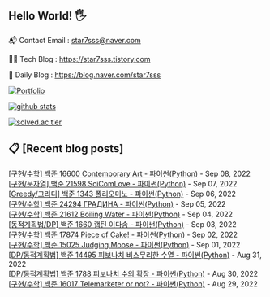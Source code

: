## Hello World! 🖐

📬 Contact Email : star7sss@naver.com

👨‍💻 Tech Blog : https://star7sss.tistory.com

🤪 Daily Blog : https://blog.naver.com/star7sss

[![Portfolio](https://img.shields.io/badge/Portfolio-%23000000.svg?style=for-the-badge&logo=firefox&logoColor=#FF7139)](https://fern-way-13f.notion.site/Jang-Thang-3b7b327981a2456c8ee5952eadb848b9)

[![github stats](https://github-readme-stats.vercel.app/api?username=jangThang&show_icons=true&hide_border=False)](https://star7sss.tistory.com)

[![solved.ac tier](http://mazassumnida.wtf/api/v2/generate_badge?boj=star7sss)](https://solved.ac/star7sss)

## 📋 [Recent blog posts]
[[구현/수학] 백준 16600 Contemporary Art - 파이썬(Python)](https://star7sss.tistory.com/492) - Sep 08, 2022<br>
[[구현/문자열] 백준 21598 SciComLove - 파이썬(Python)](https://star7sss.tistory.com/491) - Sep 07, 2022<br>
[[Greedy/그리디] 백준 1343 폴리오미노 - 파이썬(Python)](https://star7sss.tistory.com/556) - Sep 06, 2022<br>
[[구현/수학] 백준 24294 ГРАДИНА - 파이썬(Python)](https://star7sss.tistory.com/490) - Sep 05, 2022<br>
[[구현/수학] 백준 21612 Boiling Water - 파이썬(Python)](https://star7sss.tistory.com/489) - Sep 04, 2022<br>
[[동적계획법/DP] 백준 1660 캡틴 이다솜 - 파이썬(Python)](https://star7sss.tistory.com/555) - Sep 03, 2022<br>
[[구현/수학] 백준 17874 Piece of Cake! - 파이썬(Python)](https://star7sss.tistory.com/488) - Sep 02, 2022<br>
[[구현/수학] 백준 15025 Judging Moose - 파이썬(Python)](https://star7sss.tistory.com/487) - Sep 01, 2022<br>
[[DP/동적계획법] 백준 14495 피보나치 비스무리한 수열 - 파이썬(Python)](https://star7sss.tistory.com/553) - Aug 31, 2022<br>
[[DP/동적계획법] 백준 1788 피보나치 수의 확장 - 파이썬(Python)](https://star7sss.tistory.com/554) - Aug 30, 2022<br>
[[구현/수학] 백준 16017 Telemarketer or not? - 파이썬(Python)](https://star7sss.tistory.com/486) - Aug 29, 2022<br>
